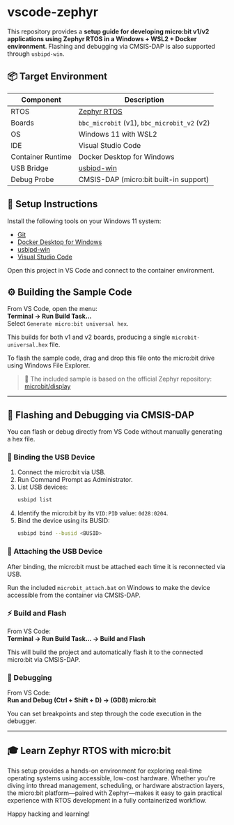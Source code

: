 # vscode-zephyr

This repository provides a **setup guide for developing micro:bit v1/v2 applications using Zephyr RTOS in a Windows + WSL2 + Docker environment**. Flashing and debugging via CMSIS-DAP is also supported through `usbipd-win`.

## 📦 Target Environment

| Component         | Description                                                                 |
|-------------------|-----------------------------------------------------------------------------|
| RTOS              | [Zephyr RTOS](https://www.zephyrproject.org/)                               |
| Boards            | `bbc_microbit` (v1), `bbc_microbit_v2` (v2)                                 |
| OS                | Windows 11 with WSL2                                                        |
| IDE               | Visual Studio Code                                                          |
| Container Runtime | Docker Desktop for Windows                                                  |
| USB Bridge        | [usbipd-win](https://github.com/dorssel/usbipd-win)                         |
| Debug Probe       | CMSIS-DAP (micro:bit built-in support)                                      |

## 🔧 Setup Instructions

Install the following tools on your Windows 11 system:

- [Git](https://git-scm.com/)  
- [Docker Desktop for Windows](https://www.docker.com/products/docker-desktop/)  
- [usbipd-win](https://learn.microsoft.com/en-us/windows/wsl/connect-usb)  
- [Visual Studio Code](https://azure.microsoft.com/en-us/products/visual-studio-code)  

Open this project in VS Code and connect to the container environment.

## ⚙️ Building the Sample Code

From VS Code, open the menu:  
**Terminal → Run Build Task...**  
Select `Generate micro:bit universal hex`.

This builds for both v1 and v2 boards, producing a single `microbit-universal.hex` file.

To flash the sample code, drag and drop this file onto the micro:bit drive using Windows File Explorer.

> 📝 The included sample is based on the official Zephyr repository: [microbit/display](https://github.com/zephyrproject-rtos/zephyr/tree/main/samples/boards/bbc/microbit/display)

---

## 🐞 Flashing and Debugging via CMSIS-DAP

You can flash or debug directly from VS Code without manually generating a hex file.

### 🔗 Binding the USB Device

1. Connect the micro:bit via USB.  
2. Run Command Prompt as Administrator.  
3. List USB devices:
   ```bash
   usbipd list
   ```
4. Identify the micro:bit by its `VID:PID` value: `0d28:0204`.  
5. Bind the device using its BUSID:
   ```bash
   usbipd bind --busid <BUSID>
   ```

### 📎 Attaching the USB Device

After binding, the micro:bit must be attached each time it is reconnected via USB.

Run the included `microbit_attach.bat` on Windows to make the device accessible from the container via CMSIS-DAP.

### ⚡ Build and Flash

From VS Code:  
**Terminal → Run Build Task... → Build and Flash**

This will build the project and automatically flash it to the connected micro:bit via CMSIS-DAP.

### 🧪 Debugging

From VS Code:  
**Run and Debug (Ctrl + Shift + D) → (GDB) micro:bit**

You can set breakpoints and step through the code execution in the debugger.

---

## 🎓 Learn Zephyr RTOS with micro:bit

This setup provides a hands-on environment for exploring real-time operating systems using accessible, low-cost hardware. Whether you're diving into thread management, scheduling, or hardware abstraction layers, the micro:bit platform—paired with Zephyr—makes it easy to gain practical experience with RTOS development in a fully containerized workflow.

Happy hacking and learning!
